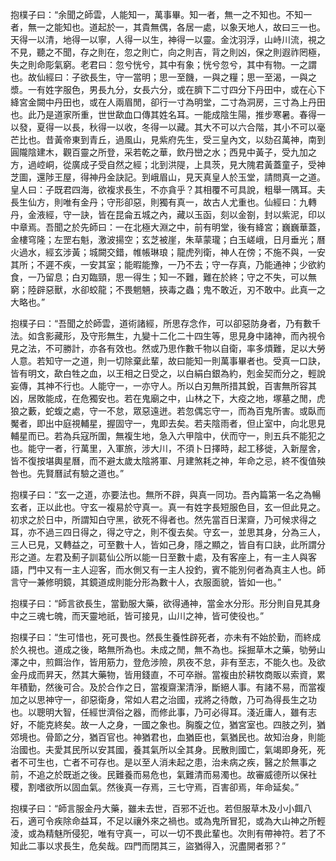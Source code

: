 抱樸子曰：“余聞之師雲，人能知一，萬事畢。知一者，無一之不知也。不知一者，無一之能知也。道起於一，其貴無偶，各居一處，以象天地人，故曰三一也。天得一以清，地得一以寧，人得一以生，神得一以靈。金沈羽浮，山峙川流，視之不見，聽之不聞，存之則在，忽之則亡，向之則吉，背之則凶，保之則遐祚罔極，失之則命彫氣窮。老君曰：忽兮恍兮，其中有象；恍兮忽兮，其中有物。一之謂也。故仙經曰：子欲長生，守一當明；思一至饑，一與之糧；思一至渴，一與之漿。一有姓字服色，男長九分，女長六分，或在臍下二寸四分下丹田中，或在心下絳宮金闕中丹田也，或在人兩眉閒，卻行一寸為明堂，二寸為洞房，三寸為上丹田也。此乃是道家所重，世世歃血口傳其姓名耳。一能成陰生陽，推步寒暑。春得一以發，夏得一以長，秋得一以收，冬得一以藏。其大不可以六合階，其小不可以毫芒比也。昔黃帝東到青丘，過風山，見紫府先生，受三皇內文，以劾召萬神，南到圓隴陰建木，觀百靈之所登，采若乾之華，飲丹巒之水；西見中黃子，受九加之方，過崆峒，從廣成子受自然之經；北到洪隄，上具茨，見大隗君黃蓋童子，受神芝圖，還陟王屋，得神丹金訣記。到峨眉山，見天真皇人於玉堂，請問真一之道。皇人曰：子既君四海，欲複求長生，不亦貪乎？其相覆不可具說，粗舉一隅耳。夫長生仙方，則唯有金丹；守形卻惡，則獨有真一，故古人尤重也。仙經曰：九轉丹，金液經，守一訣，皆在昆侖五城之內，藏以玉函，刻以金劄，封以紫泥，印以中章焉。吾聞之於先師曰：一在北極大淵之中，前有明堂，後有絳宮；巍巍華蓋，金樓穹隆；左罡右魁，激波揚空；玄芝被崖，朱草蒙瓏；白玉嵯峨，日月垂光；曆火過水，經玄涉黃；城闕交錯，帷帳琳琅；龍虎列衛，神人在傍；不施不與，一安其所；不遲不疾，一安其室；能暇能豫，一乃不去；守一存真，乃能通神；少欲約食，一乃留息；白刃臨頸，思一得生；知一不難，難在於終；守之不失，可以無窮；陸辟惡獸，水卻蛟龍；不畏魍魎，挾毒之蟲；鬼不敢近，刃不敢中。此真一之大略也。”

抱樸子曰：“吾聞之於師雲，道術諸經，所思存念作，可以卻惡防身者，乃有數千法。如含影藏形，及守形無生，九變十二化二十四生等，思見身中諸神，而內視令見之法，不可勝計，亦各有效也。然或乃思作數千物以自衛，率多煩難，足以大勞人意。若知守一之道，則一切除棄此輩，故曰能知一則萬事畢者也。受真一口訣，皆有明文，歃白牲之血，以王相之日受之，以白絹白銀為約，剋金契而分之，輕說妄傳，其神不行也。人能守一，一亦守人。所以白刃無所措其銳，百害無所容其凶，居敗能成，在危獨安也。若在鬼廟之中，山林之下，大疫之地，塚墓之閒，虎狼之藪，蛇蝮之處，守一不怠，眾惡遠迸。若忽偶忘守一，而為百鬼所害。或臥而魘者，即出中庭視輔星，握固守一，鬼即去矣。若夫陰雨者，但止室中，向北思見輔星而已。若為兵寇所圍，無複生地，急入六甲陰中，伏而守一，則五兵不能犯之也。能守一者，行萬里，入軍旅，涉大川，不須卜日擇時，起工移徙，入新屋舍，皆不復按堪輿星曆，而不避太歲太陰將軍、月建煞耗之神，年命之忌，終不復值殃咎也。先賢曆試有驗之道也。”

抱樸子曰：“玄一之道，亦要法也。無所不辟，與真一同功。吾內篇第一名之為暢玄者，正以此也。守玄一複易於守真一。真一有姓字長短服色目，玄一但此見之。初求之於日中，所謂知白守黑，欲死不得者也。然先當百日潔齋，乃可候求得之耳，亦不過三四日得之，得之守之，則不復去矣。守玄一，並思其身，分為三人，三人已見，又轉益之，可至數十人，皆如己身，隱之顯之，皆自有口訣，此所謂分形之道。左君及薊子訓葛仙公所以能一日至數十處，及有客座上，有一主人與客語，門中又有一主人迎客，而水側又有一主人投釣，賓不能別何者為真主人也。師言守一兼修明鏡，其鏡道成則能分形為數十人，衣服面貌，皆如一也。”

抱樸子曰：“師言欲長生，當勤服大藥，欲得通神，當金水分形。形分則自見其身中之三魂七魄，而天靈地祇，皆可接見，山川之神，皆可使役也。”

抱樸子曰：“生可惜也，死可畏也。然長生養性辟死者，亦未有不始於勤，而終成於久視也。道成之後，略無所為也。未成之閒，無不為也。採掘草木之藥，劬勞山澤之中，煎餌治作，皆用筋力，登危涉險，夙夜不怠，非有至志，不能久也。及欲金丹成而昇天，然其大藥物，皆用錢直，不可卒辦。當複由於耕牧商販以索資，累年積勤，然後可合。及於合作之日，當複齋潔清淨，斷絕人事。有諸不易，而當複加之以思神守一，卻惡衛身，常如人君之治國，戎將之待敵，乃可為得長生之功也。以聰明大智，任經世濟俗之器，而修此事，乃可必得耳。淺近庸人，雖有志好，不能克終矣。故一人之身，一國之象也。胸腹之位，猶宮室也。四肢之列，猶郊境也。骨節之分，猶百官也。神猶君也，血猶臣也，氣猶民也。故知治身，則能治國也。夫愛其民所以安其國，養其氣所以全其身。民散則國亡，氣竭即身死，死者不可生也，亡者不可存也。是以至人消未起之患，治未病之疾，醫之於無事之前，不追之於既逝之後。民難養而易危也，氣難清而易濁也。故審威德所以保社稷，割嗜欲所以固血氣。然後真一存焉，三七守焉，百害卻焉，年命延矣。”

抱樸子曰：“師言服金丹大藥，雖未去世，百邪不近也。若但服草木及小小餌八石，適可令疾除命益耳，不足以禳外來之禍也。或為鬼所冒犯，或為大山神之所輕淩，或為精魅所侵犯，唯有守真一，可以一切不畏此輩也。次則有帶神符。若了不知此二事以求長生，危矣哉。四門而閉其三，盜猶得入，況盡開者邪？”